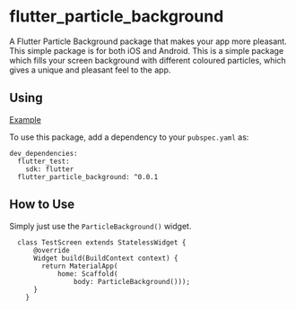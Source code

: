 # flutter_particle_background

A Flutter Particle Background package that makes your app more pleasant. This simple package is for both iOS and Android. This is a simple package which fills your screen background with different coloured particles, which gives a unique and pleasant feel to the app.


## Using

[Example](https://github.com/abdullahriaz95/Flutter-ParticleBackground/blob/master/example/example_app.dart)

To use this package, add a dependency to your `pubspec.yaml` as:

    dev_dependencies:  
      flutter_test:  
        sdk: flutter
      flutter_particle_background: ^0.0.1


## How to Use

Simply just use the `ParticleBackground()` widget.
  

      class TestScreen extends StatelessWidget {  
          @override  
          Widget build(BuildContext context) {  
            return MaterialApp(  
                home: Scaffold(  
                    body: ParticleBackground()));  
          }  
        }



